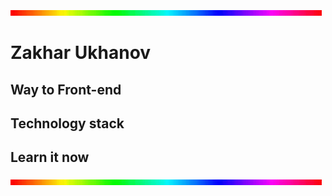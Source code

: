 
![Header](https://github.com/TePMo-Tapo4eK/TePMo-Tapo4eK/blob/main/images/rainbow-line.gif)

# Zakhar Ukhanov

## Way to Front-end

## Technology stack

## Learn it now

![Footer](https://github.com/TePMo-Tapo4eK/TePMo-Tapo4eK/blob/main/images/rainbow-line.gif)